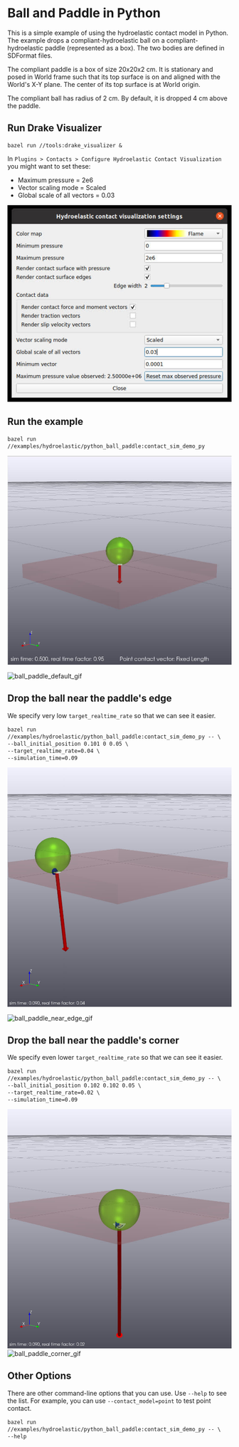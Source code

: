 # Ball and Paddle in Python

This is a simple example of using the hydroelastic contact model in Python.
The example drops a compliant-hydroelastic ball on a compliant-hydroelastic
paddle (represented as a box). The two bodies are defined in SDFormat files.

The compliant paddle is a box of size 20x20x2 cm. It is stationary and
posed in World frame such that its top surface is on and aligned with the
World's X-Y plane. The center of its top surface is at World origin.

The compliant ball has radius of 2 cm. By default, it is dropped 4 cm above
the paddle.

## Run Drake Visualizer

```
bazel run //tools:drake_visualizer &
```

In `Plugins > Contacts > Configure Hydroelastic Contact Visualization` you
might want to set these:

* Maximum pressure = 2e6
* Vector scaling mode = Scaled
* Global scale of all vectors = 0.03

![drake_viz_hydro_settings](images/drake_visualizer_hydroelastic_settings.jpg)

## Run the example

```
bazel run //examples/hydroelastic/python_ball_paddle:contact_sim_demo_py
```

![ball_paddle_default](images/ball_paddle_default.jpg)

![ball_paddle_default_gif](https://media.giphy.com/media/2YozSl0Uvr8xjo3Vpq/giphy-downsized-large.gif)


## Drop the ball near the paddle's edge

We specify very low `target_realtime_rate` so that we can see it easier.

```
bazel run //examples/hydroelastic/python_ball_paddle:contact_sim_demo_py -- \
--ball_initial_position 0.101 0 0.05 \
--target_realtime_rate=0.04 \
--simulation_time=0.09
```

![ball_paddle_near_edge](images/ball_paddle_near_edge.jpg)

![ball_paddle_near_edge_gif](https://media.giphy.com/media/Wit0adkjxqIAlqzazH/giphy.gif)


## Drop the ball near the paddle's corner

We specify even lower `target_realtime_rate` so that we can see it easier.

```
bazel run //examples/hydroelastic/python_ball_paddle:contact_sim_demo_py -- \
--ball_initial_position 0.102 0.102 0.05 \
--target_realtime_rate=0.02 \
--simulation_time=0.09
```

![ball_paddle_corner](images/ball_paddle_corner.jpg)
![ball_paddle_corner_gif](https://media.giphy.com/media/FvpGnmUCGydB7amuWW/giphy.gif)

## Other Options

There are other command-line options that you can use.
Use `--help` to see the list.
For example, you can use `--contact_model=point` to test point contact.

```
bazel run //examples/hydroelastic/python_ball_paddle:contact_sim_demo_py -- \
--help
```